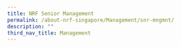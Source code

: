 ```yaml
---
title: NRF Senior Management
permalink: /about-nrf-singapore/Management/snr-mngmnt/
description: ""
third_nav_title: Management
---
```

